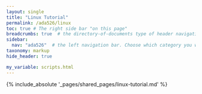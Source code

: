 ```yaml
---
layout: single
title: "Linux Tutorial"
permalink: /ada526/linux
toc: true # The right side bar "on this page"
breadcrumbs: true  # the directory-of-documents type of header navigation
sidebar:
  nav: "ada526"  # the left navigation bar. Choose which category you want.
taxonomy: markup
hide_header: true

my_variable: scripts.html
---
```



{% include_absolute '_pages/shared_pages/linux-tutorial.md' %}

